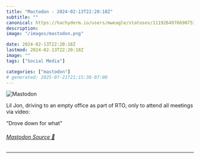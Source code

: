 ```yaml
---
title: "Mastodon - 2024-02-13T22:20:18Z"
subtitle: ""
canonical: https://hachyderm.io/users/mweagle/statuses/111926497669075392
description:
image: "/images/mastodon.png"

date: 2024-02-13T22:20:18Z
lastmod: 2024-02-13T22:20:18Z
image: ""
tags: ["Social Media"]

categories: ["mastodon"]
# generated: 2025-07-21T21:15:38-07:00
---
```

![Mastodon](/images/mastodon.png)

<p>Lil Jon, driving to an empty office as part of RTO, only to attend all meetings via video:</p><p>“Drove down for what”</p>


###### [Mastodon Source 🐘](https://hachyderm.io/@mweagle/111926497669075392)

___

